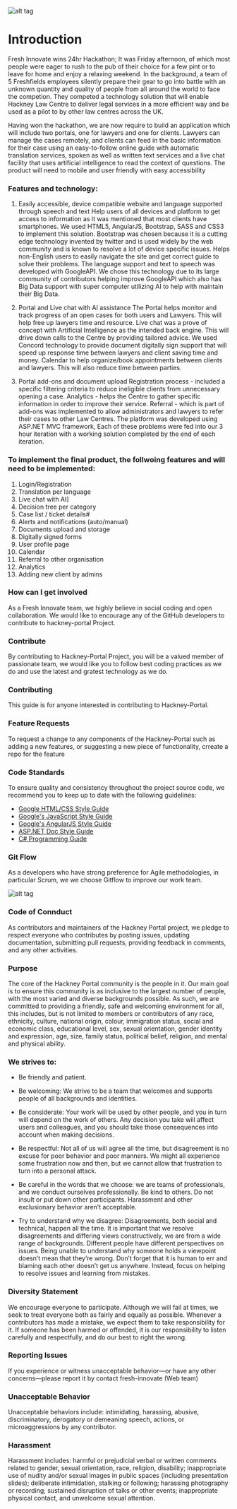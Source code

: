 ![alt tag](https://raw.githubusercontent.com/benhallouk/demo-2/master/src/fresh-innovate-banner.png)

# Introduction

Fresh Innovate wins 24hr Hackathon; It was Friday afternoon, of which most people were eager to rush to the pub of their choice for a few pint or to leave for home and enjoy a relaxing weekend. In the background, a team of 5 Freshfields employees silently prepare their gear to go into battle with an unknown quantity and quality of people from all around the world to face the competion. They competed a technology solution that will enable Hackney Law Centre to deliver legal services in a more efficient way and be used as a pilot to by other law centres across the UK.

Having won the hackathon, we are now require to build an application which will include two portals, one for lawyers and one for clients. Lawyers can manage the cases remotely, and clients can feed in the basic information for their case using an easy-to-follow online guide with automatic translation services, spoken as well as written text services and a live chat facility that uses artificial intelligence to read the context of questions. The product will need to mobile and user friendly with easy accessibility

### Features and technology:
1. Easily accessible, device compatible website and language supported through speech and text
Help users of all devices and platform to get access to information as it was mentioned that most clients have smartphones. We used HTML5, AngularJS, Bootstrap, SASS and CSS3 to implement this solution. Bootstrap was chosen because it is a cutting edge technology invented by twitter and is used widely by the web community and is known to resolve a lot of device specific issues.
Helps non-English users to easily navigate the site and get correct guide to solve their problems. The language support and text to speech was developed with GoogleAPI. We chose this technology due to its large community of contributors helping improve GoogleAPI which also has Big Data support with super computer utilizing AI to help with maintain their Big Data.

2. Portal and Live chat with AI assistance
The Portal helps monitor and track progress of an open cases for both users and Lawyers. This will help free up lawyers time and resource.
Live chat was a prove of concept with Artificial Intelligence as the intended back engine. This will drive down calls to the Centre by providing tailored advice.
We used Concord technology to provide document digitally sign support that will speed up response time between lawyers and client saving time and money.
Calendar to help organize/book appointments between clients and lawyers. This will also reduce time between parties.

3. Portal add-ons and document upload
Registration process - included a specific filtering criteria to reduce ineligible clients from unnecessary opening a case.
Analytics - helps the Centre to gather specific information in order to improve their service.
Referral - which is part of add-ons was implemented to allow administrators and lawyers to refer their cases to other Law Centres.
The platform was developed using ASP.NET MVC framework,
Each of these problems were fed into our 3 hour iteration with a working solution completed by the end of each iteration.

### To implement the final product, the follwoing features and will need to be implemented:
1. Login/Registration
2. Translation per language
3. Live chat with AI]
4. Decision tree per category
5. Case list / ticket details#
6. Alerts and notifications (auto/manual)
7. Documents upload and storage
8. Digitally signed forms
9. User profile page
10. Calendar
11. Referral to other organisation
12. Analytics
13. Adding new client by admins

###  How can I get involved
As a Fresh Innovate team, we highly believe in social coding and open collaboration.
We would like to encourage any of the GitHub developers to contribute to hackney-portal Project.

###  Contribute
By contributing to Hackney-Portal Project, you will be a valued member of passionate team, we would like you to follow best coding practices as we do 
and use the latest and gratest technology as we do.

###  Contributing
This guide is for anyone interested in contributing to Hackney-Portal.

###  Feature Requests
To request a change to any components of the Hackney-Portal such as adding a new features, or suggesting a new piece of functionality, crreate a repo for the feature

###  Code Standards

To ensure quality and consistency throughout the project source code, 
we recommend you to keep up to date with the following guidelines:

- [Google HTML/CSS Style Guide][html-css-style-guide]
- [Google's JavaScript Style Guide][js-style-guide]
- [Google's AngularJS Style Guide][angularjs-style-guide]
- [ASP.NET Doc Style Guide][aspnet-style-guide] 
- [C# Programming Guide][csharp-style-guide]

###  Git Flow
As a developers who have strong preference for Agile methodologies, in particular Scrum, we 
we choose Gitflow to improve our work team.

![alt tag](https://raw.githubusercontent.com/benhallouk/demo-2/master/src/workflow.png)

###  Code of Connduct

As contributors and maintainers of the Hackney Portal project, we pledge to respect everyone who contributes 
by posting issues, updating documentation, submitting pull requests, providing feedback in comments, 
and any other activities.

###  Purpose

The core of the Hackney Portal community is the people in it. Our main goal is to ensure this community is as inclusive to the largest number of people, with the most varied and diverse backgrounds possible. As such, we are committed to providing a friendly, safe and welcoming environment for all, this includes, but is not limited to members or contributors of any race, ethnicity, culture, national origin, colour, immigration status, social and economic class, educational level, sex, sexual orientation, gender identity and expression, age, size, family status, political belief, religion, and mental and physical ability.

###  We strives to:

- Be friendly and patient.
- Be welcoming: We strive to be a team that welcomes and supports people of all backgrounds and identities. 

- Be considerate: Your work will be used by other people, and you in turn will depend on the work of others. Any decision you take will affect users and colleagues, and you should take those consequences into account when making decisions.
- Be respectful: Not all of us will agree all the time, but disagreement is no excuse for poor behavior and poor manners. We might all experience some frustration now and then, but we cannot allow that frustration to turn into a personal attack.
- Be careful in the words that we choose: we are teams of professionals, and we conduct ourselves professionally. Be kind to others. Do not insult or put down other participants. Harassment and other exclusionary behavior aren’t acceptable.
- Try to understand why we disagree: Disagreements, both social and technical, happen all the time. It is important that we resolve disagreements and differing views constructively, we are from a wide range of backgrounds. Different people have different perspectives on issues. Being unable to understand why someone holds a viewpoint doesn’t mean that they’re wrong. Don’t forget that it is human to err and blaming each other doesn’t get us anywhere. Instead, focus on helping to resolve issues and learning from mistakes.

###  Diversity Statement

We encourage everyone to participate. Although we will fail at times, we seek to treat everyone both as fairly and equally as possible. Whenever a contributors has made a mistake, we expect them to take responsibility for it. If someone has been harmed or offended, it is our responsibility to listen carefully and respectfully, and do our best to right the wrong.

### Reporting Issues

If you experience or witness unacceptable behavior—or have any other concerns—please report it by contact fresh-innovate (Web team)

###  Unacceptable Behavior
Unacceptable behaviors include: intimidating, harassing, abusive, discriminatory, derogatory or demeaning speech, actions, or microaggressions by any contributor.

###  Harassment
Harassment includes: harmful or prejudicial verbal or written comments related to gender, sexual orientation, race, religion, disability; inappropriate use of nudity and/or sexual images in public spaces (including presentation slides); deliberate intimidation, stalking or following; harassing photography or recording; sustained disruption of talks or other events; inappropriate physical contact, and unwelcome sexual attention.

[html-css-style-guide]: https://google.github.io/styleguide/htmlcssguide.xml
[js-style-guide]: https://google.github.io/styleguide/javascriptguide.xml
[angularjs-style-guide]: https://google.github.io/styleguide/angularjs-google-style.html
[aspnet-style-guide]: https://google.github.io/styleguide/angularjs-google-style.html
[csharp-style-guide]: https://msdn.microsoft.com/en-gb/library/ff926074.aspx
